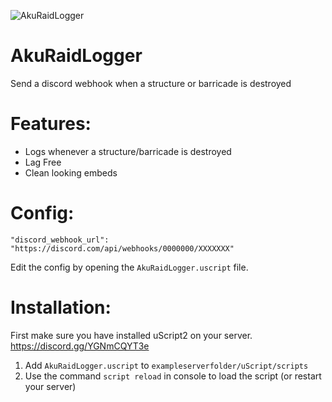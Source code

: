 ![AkuRaidLogger](https://user-images.githubusercontent.com/69092135/172501443-656211c5-6e9f-41ea-be22-6217b0067c13.png)
# AkuRaidLogger
Send a discord webhook when a structure or barricade is destroyed

# Features:
-  Logs whenever a structure/barricade is destroyed
-  Lag Free
-  Clean looking embeds
 
# Config:
  ```
  "discord_webhook_url": "https://discord.com/api/webhooks/0000000/XXXXXXX"
  ```
  
  Edit the config by opening the `AkuRaidLogger.uscript` file.
 
# Installation:
First make sure you have installed uScript2 on your server.
https://discord.gg/YGNmCQYT3e

1. Add `AkuRaidLogger.uscript` to `exampleserverfolder/uScript/scripts`
2. Use the command `script reload` in console to load the script (or restart your server)
